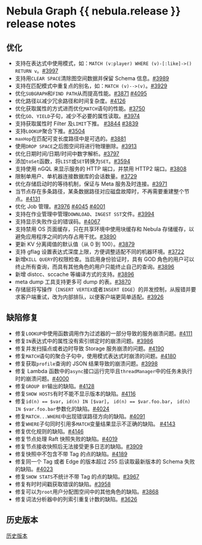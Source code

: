 # Nebula Graph {{ nebula.release }} release notes

## 优化

- 支持在表达式中使用模式，如：`MATCH (v:player) WHERE (v)-[:like]->() RETURN v`。[#3997](https://github.com/vesoft-inc/nebula/pull/3997) 
- 支持用`CLEAR SPACE`清除图空间数据并保留 Schema 信息。[#3989](https://github.com/vesoft-inc/nebula/pull/3989) 
- 支持在匹配模式中重复点的别名，如：`MATCH (v)-->(v)`。[#3929](https://github.com/vesoft-inc/nebula/pull/3929) 
- 优化`SUBGRAPH`和`FIND PATH`从而提高性能。[#3871](https://github.com/vesoft-inc/nebula/pull/3871) [#4095](https://github.com/vesoft-inc/nebula/pull/4095) 
- 优化路径以减少冗余路径和时间复杂度。[#4126](https://github.com/vesoft-inc/nebula/pull/4162) 
- 优化获取属性的方式进而优化`MATCH`语句的性能。[#3750](https://github.com/vesoft-inc/nebula/pull/3750) 
- 优化`GO`、`YIELD`子句，减少不必要的属性读取。[#3974](https://github.com/vesoft-inc/nebula/pull/3974) 
- 支持获取属性时 Filter 及`LIMIT`下推。 [#3844](https://github.com/vesoft-inc/nebula/pull/3844) [#3839](https://github.com/vesoft-inc/nebula/pull/3839) 
- 支持`LOOKUP`聚合下推。[#3504](https://github.com/vesoft-inc/nebula/pull/3504) 
- `maxHop`在匹配可变长度路径中是可选的。[#3881](https://github.com/vesoft-inc/nebula/pull/3881) 
- 使用`DROP SPACE`之后图空间将进行物理删除。[#3913](https://github.com/vesoft-inc/nebula/pull/3913) 
- 优化日期时间/日期/时间中数字解析。[#3797](https://github.com/vesoft-inc/nebula/pull/3797) 
- 添加`toSet`函数，将`LIST`或`SET`转换为`SET`。[#3594](https://github.com/vesoft-inc/nebula/pull/3594) 
- 支持使用 nGQL 来显示服务的 HTTP 端口，并禁用 HTTP2 端口。[#3808](https://github.com/vesoft-inc/nebula/pull/3808) 
- 限制单用户、单机器连接数据库的会话数量。[#3729](https://github.com/vesoft-inc/nebula/pull/3729) 
- 优化存储启动时的等待机制，保证与 Meta 服务及时连接。[#3971](https://github.com/vesoft-inc/nebula/pull/3971) 
- 当节点存在多条路径，某条数据路径对应磁盘故障时，不再需要重建整个节点。[#4131](https://github.com/vesoft-inc/nebula/pull/4131)
- 优化 Job 管理。[#3976](https://github.com/vesoft-inc/nebula/pull/3976) [#4045](https://github.com/vesoft-inc/nebula/pull/4045) [#4001](https://github.com/vesoft-inc/nebula/pull/4001)  
- 支持在作业管理中管理`DOWNLOAD`、`INGEST SST`文件。[#3994](https://github.com/vesoft-inc/nebula/pull/3994)
- 支持显示失败作业的错误码。[#4067](https://github.com/vesoft-inc/nebula/pull/4067) 
- 支持禁用 OS 页面缓存，只在共享环境中使用块缓存和 Nebula 存储缓存，以避免应用程序之间的内存占用干扰。[#3890](https://github.com/vesoft-inc/nebula/pull/3890) 
- 更新 KV 分离阈值的默认值（从 0 到 100）。[#3879](https://github.com/vesoft-inc/nebula/pull/3879) 
- 支持 gflag 设置表达式深度上限，方便调整适配不同的机器环境。[#3722](https://github.com/vesoft-inc/nebula/pull/3722) 
- 新增`KILL QUERY`的权限检查。当启用身份验证时，具有 GOD 角色的用户可以终止所有查询，而具有其他角色的用户只能终止自己的查询。[#3896](https://github.com/vesoft-inc/nebula/pull/3896) 
- 新增 distcc、sccache 等编译方式的支持。[#3896](https://github.com/vesoft-inc/nebula/pull/3896) 
- meta dump 工具支持更多可 dump 的表。[#3870](https://github.com/vesoft-inc/nebula/pull/3870) 
- 存储层将写操作（`INSERT VERTEX`或者`INSERT EDGE`）的并发控制，从报错并要求客户端重试，改为内部排队，以便客户端更简单适配。[#3926](https://github.com/vesoft-inc/nebula/pull/3926)

## 缺陷修复

- 修复`LOOKUP`中使用函数调用作为过滤器的一部分导致的服务崩溃问题。[#4111](https://github.com/vesoft-inc/nebula/pull/4111) 
- 修复`IN`表达式中的属性没有索引绑定时的崩溃问题。[#3986](https://github.com/vesoft-inc/nebula/pull/3986) 
- 修复并发扫描点或者边时导致 Storage 服务崩溃的问题。[#4190](https://github.com/vesoft-inc/nebula/pull/4190) 
- 修复`MATCH`语句的聚合子句中，使用模式表达式时崩溃的问题。[#4180](https://github.com/vesoft-inc/nebula/pull/4180) 
- 修复获取`profile`查询的 JSON 结果导致的崩溃问题。[#3998](https://github.com/vesoft-inc/nebula/pull/3998) 
- 修复 Lambda 函数中的`async`接口运行完毕且`threadManager`中的任务未执行时的崩溃问题。[#4000](https://github.com/vesoft-inc/nebula/pull/4000) 
- 修复`GROUP BY`输出的缺陷。[#4128](https://github.com/vesoft-inc/nebula/pull/4128) 
- 修复`SHOW HOSTS`有时不能不显示版本的缺陷。[#4116](https://github.com/vesoft-inc/nebula/pull/4116) 
- 修复`id(n) == $var`，`id(n) IN [$var]`， `id(n) == $var.foo.bar`， `id(n) IN $var.foo.bar`参数化的缺陷。[#4024](https://github.com/vesoft-inc/nebula/pull/4024) 
- 修复`MATCH...WHERE`中出现错误路径方向的缺陷。[#4091](https://github.com/vesoft-inc/nebula/pull/4091) 
- 修复`WHERE`子句同时引用多`MATCH`变量结果显示不正确的缺陷。 [#4143](https://github.com/vesoft-inc/nebula/pull/4143) 
- 修复优化规则的缺陷。[#4146](https://github.com/vesoft-inc/nebula/pull/4146) 
- 修复节点处理 Raft 快照失败的缺陷。[#4019](https://github.com/vesoft-inc/nebula/pull/4019) 
- 修复节点接收快照后无法接受更多日志的缺陷。[#3909]( https://github.com/vesoft-inc/nebula/pull/3909)
- 修复快照中不包含不带 Tag 的点的缺陷。[#4189](https://github.com/vesoft-inc/nebula/pull/4189) 
- 修复同一个 Tag 或者 Edge 的版本超过 255 后读取最新版本的 Schema 失败的缺陷。[#4023](https://github.com/vesoft-inc/nebula/pull/4023) 
- 修复`SHOW STATS`不统计不带 Tag 的点的缺陷。[#3967](https://github.com/vesoft-inc/nebula/pull/3967) 
- 修复有时时间戳获取错误的缺陷。[#3958](https://github.com/vesoft-inc/nebula/pull/3958) 
- 修复可以为`root`用户分配图空间中的其他角色的缺陷。[#3868](https://github.com/vesoft-inc/nebula/pull/3868) 
- 修复词法分析器中的列索引重复计数的缺陷。[#3626](https://github.com/vesoft-inc/nebula/pull/3626) 

## 历史版本

[历史版本](https://nebula-graph.com.cn/tags/release-note/)
